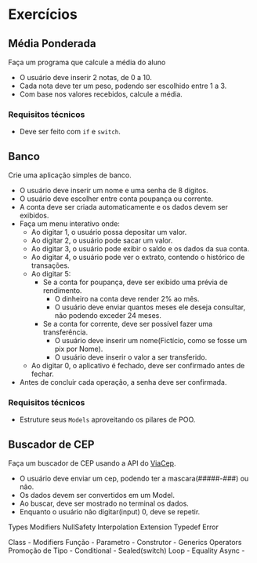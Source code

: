 # Exercícios

## Média Ponderada

Faça um programa que calcule a média do aluno

- O usuário deve inserir 2 notas, de 0 a 10.
- Cada nota deve ter um peso, podendo ser escolhido entre 1 a 3.
- Com base nos valores recebidos, calcule a média.

### Requisitos técnicos

- Deve ser feito com `if` e `switch`.

## Banco

Crie uma aplicação simples de banco.

- O usuário deve inserir um nome e uma senha de 8 dígitos.
- O usuário deve escolher entre conta poupança ou corrente.
- A conta deve ser criada automaticamente e os dados devem ser exibidos.
- Faça um menu interativo onde:
  - Ao digitar 1, o usuário possa depositar um valor.
  - Ao digitar 2, o usuário pode sacar um valor.
  - Ao digitar 3, o usuário pode exibir o saldo e os dados da sua conta.
  - Ao digitar 4, o usuário pode ver o extrato, contendo o histórico de transações.
  - Ao digitar 5:
    - Se a conta for poupança, deve ser exibido uma prévia de rendimento.
      - O dinheiro na conta deve render 2% ao mês.
      - O usuário deve enviar quantos meses ele deseja consultar, não podendo exceder 24 meses.
    - Se a conta for corrente, deve ser possível fazer uma transferência.
      - O usuário deve inserir um nome(Fictício, como se fosse um pix por Nome).
      - O usuário deve inserir o valor a ser transferido.
  - Ao digitar 0, o aplicativo é fechado, deve ser confirmado antes de fechar.
- Antes de concluir cada operação, a senha deve ser confirmada.

### Requisitos técnicos

- Estruture seus `Models` aproveitando os pilares de POO.

## Buscador de CEP

Faça um buscador de CEP usando a API do [ViaCep](https://viacep.com.br).

- O usuário deve enviar um cep, podendo ter a mascara(#####-###) ou não.
- Os dados devem ser convertidos em um Model.
- Ao buscar, deve ser mostrado no terminal os dados.
- Enquanto o usuário não digitar(input) 0, deve se repetir.



Types
Modifiers
NullSafety
Interpolation
Extension
Typedef
Error

Class - Modifiers
Função - 
Parametro - 
Construtor - 
Generics
Operators
Promoção de Tipo - 
Conditional - Sealed(switch)
Loop - 
Equality
Async - 

